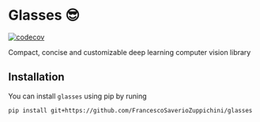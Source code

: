 # Glasses 😎

[![codecov](https://codecov.io/gh/FrancescoSaverioZuppichini/glasses/branch/develop/graph/badge.svg)](https://codecov.io/gh/FrancescoSaverioZuppichini/glasses)

Compact, concise and customizable 
deep learning computer vision library 

## Installation

You can install `glasses` using pip by runing

```
pip install git+https://github.com/FrancescoSaverioZuppichini/glasses
```